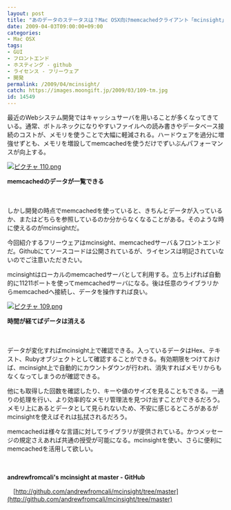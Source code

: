 ```yaml
---
layout: post
title: "あのデータのステータスは？Mac OSX向けmemcachedクライアント「mcinsight」"
date: 2009-04-03T09:00:00+09:00
categories:
- Mac OSX
tags: 
- GUI
- フロントエンド
- ホスティング - github
- ライセンス - フリーウェア
- 開発
permalink: /2009/04/mcinsight/
catch: https://images.moongift.jp/2009/03/109-tm.jpg
id: 14549
---
```

最近のWebシステム開発ではキャッシュサーバを用いることが多くなってきている。通常、ボトルネックになりやすいファイルへの読み書きやデータベース接続のコストが、メモリを使うことで大幅に軽減される。ハードウェアを過分に増強せずとも、メモリを増設してmemcachedを使うだけでずいぶんパフォーマンスが向上する。

  

[![ピクチャ 110.png](https://images.moongift.jp/2009/03/110-tm.jpg)](https://images.moongift.jp/2009/03/110.png)  
  
**memcachedのデータが一覧できる**

  

　

  

しかし開発の時点でmemcachedを使っていると、きちんとデータが入っているか、またはどちらを参照しているのか分からなくなることがある。そのような時に使えるのがmcinsightだ。

  

今回紹介するフリーウェアはmcinsight、memcachedサーバ＆フロントエンドだ。Githubにてソースコードは公開されているが、ライセンスは明記されていないのでご注意いただきたい。

  
<!--more-->

mcinsightはローカルのmemcachedサーバとして利用する。立ち上げれば自動的に11211ポートを使ってmemcachedサーバになる。後は任意のライブラリからmemcachedへ接続し、データを操作すれば良い。

  

[![ピクチャ 109.png](https://images.moongift.jp/2009/03/109-tm.jpg)](https://images.moongift.jp/2009/03/109.png)  
  
**時間が経てばデータは消える**

  

　

  

データが変化すればmcinsight上で確認できる。入っているデータはHex、テキスト、Rubyオブジェクトとして確認することができる。有効期限をつけておけば、mcinsight上で自動的にカウントダウンが行われ、消失すればメモリからもなくなってしまうのが確認できる。

  

他にも取得した回数を確認したり、キーや値のサイズを見ることもできる。一通りの処理を行い、より効率的なメモリ管理法を見つけ出すことができるだろう。メモリ上にあるとデータとして見られないため、不安に感じるところがあるがmcinsightを使えばそれは払拭されるだろう。

  

memcachedは様々な言語に対してライブラリが提供されている。かつメッセージの規定さえあれば共通の授受が可能になる。mcinsightを使い、さらに便利にmemcachedを活用して欲しい。

  

　

  

**andrewfromcali's mcinsight at master - GitHub**  
  
　[http://github.com/andrewfromcali/mcinsight/tree/master](http://github.com/andrewfromcali/mcinsight/tree/master)

  
